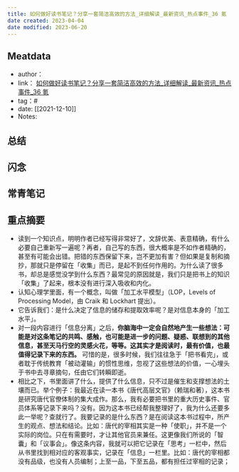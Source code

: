```yaml
---
title: 如何做好读书笔记？分享一套简洁高效的方法_详细解读_最新资讯_热点事件_36 氪
date created: 2023-04-04
date modified: 2023-06-20
---
```


## Meatdata

- author：
- link： [如何做好读书笔记？分享一套简洁高效的方法_详细解读_最新资讯_热点事件_36 氪](https://www.36kr.com/p/1722999406593)
- tag：#
- date: [[2021-12-10]]
- Notes:

## 总结

## 闪念

## 常青笔记

## 重点摘要

- 读到一个知识点，明明作者已经写得非常好了，文辞优美、表意精确，有什么必要自己重新写一遍呢？再者，自己写的东西，很大概率是不如作者精确的，甚至有可能会出错。把错的东西保留下来，岂不更加有害？但如果是复制和摘抄，那就只是停留在「收集」而已，是起不到任何作用的。为什么读了很多书，却总是感觉没学到什么东西？最常见的原因就是，我们只是把书上的知识「收集」了起来，根本没有进行深入吸收和内化。
- 认知心理学里面，有一个概念，叫做「加工水平模型」（LOP，Levels of Processing Model，由 Craik 和 Lockhart 提出）。
- 它告诉我们：是什么决定了信息的储存和提取效率呢？是对信息本身的「加工水平」。
- 对一段内容进行「信息分离」之后，**你脑海中一定会自然地产生一些想法：可能是对这条笔记的共鸣、感触，也可能是进一步的问题、疑惑、联想到的其他信息，甚至天马行空的灵感火花，等等。这其实才是阅读时，最有价值，也最值得记录下来的东西。** 可惜的是，很多时候，我们往往急于「把书看完」，或者耽于传统教育「被动灌输」的惯性思维，忽视了这些想法的价值，一心埋头于书中去寻章摘句，任由它们转瞬即逝。
- 相比之下，书里面讲了什么，提供了什么信息，只不过是催生和支撑想法的土壤而已。举个例子：我最近在读一本书《唐代高层文官》（赖瑞和著），这本书是研究唐代官僚体制的集大成作。那么，我有必要把书里的重大历史事件、官员体系等记录下来吗？没有。因为这本书已经帮我整理好了，我为什么还要多此一举呢？查就行了。我要记录的是什么东西？是在阅读这本书过程中，所产生的观点、想法和结论。比如：唐代的宰相其实是一种「使职」，并不是一个实际的岗位。只在有需要时，才让其他官员来兼任。这更像我们所说的「智囊」和「议事会」。像这条内容，我就可以把它记录在「思考」一栏中，然后从书里找到相对应的客观事实，记录在「信息」一栏里。比如：唐代的宰相都没有品级，也没有人员编制；上至一品，下至五品，都有担任过宰相的记录；

